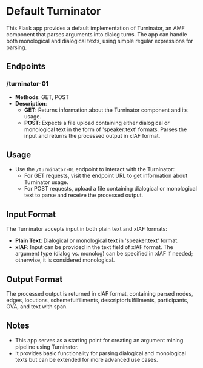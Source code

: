 # Default Turninator

This Flask app provides a default implementation of Turninator, an AMF component that parses arguments into dialog turns. The app can handle both monological and dialogical texts, using simple regular expressions for parsing.

## Endpoints

### /turninator-01

- **Methods**: GET, POST
- **Description**: 
  - **GET**: Returns information about the Turninator component and its usage.
  - **POST**: Expects a file upload containing either dialogical or monological text in the form of 'speaker:text' formats. Parses the input and returns the processed output in xIAF format.

## Usage

- Use the `/turninator-01` endpoint to interact with the Turninator:
   - For GET requests, visit the endpoint URL to get information about Turninator usage.
   - For POST requests, upload a file containing dialogical or monological text to parse and receive the processed output.

## Input Format

The Turninator accepts input in both plain text and xIAF formats:
- **Plain Text**: Dialogical or monological text in 'speaker:text' format.
- **xIAF**: Input can be provided in the text field of xIAF format. The argument type (dialog vs. monolog) can be specified in xIAF if needed; otherwise, it is considered monological.

## Output Format

The processed output is returned in xIAF format, containing parsed nodes, edges, locutions, schemefulfillments, descriptorfulfillments, participants, OVA, and text with span.

## Notes

- This app serves as a starting point for creating an argument mining pipeline using Turninator.
- It provides basic functionality for parsing dialogical and monological texts but can be extended for more advanced use cases.
